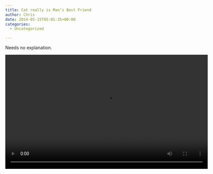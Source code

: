 ```yaml
---
title: Cat really is Man’s Best Friend
author: Chris
date: 2014-05-15T05:01:35+00:00
categories:
  - Uncategorized

---
```

Needs no explanation.
<!-- more -->  
<video controls preload="auto" playsinline data-setup='{"fluid": true}' width="640" height="360"> <source src="//balde.losno.co/v/Hero%20Cat.mp4" type="video/mp4" /> </video>
